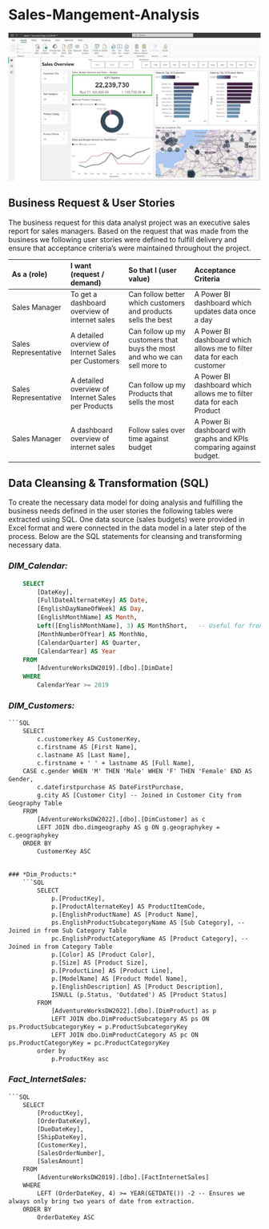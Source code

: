 # Sales-Mangement-Analysis
![Dashboard](Images/dashboard.png)

## Business Request & User Stories
The business request for this data analyst project was an executive sales report for sales managers. Based on the request that was made from the business we following user stories were defined to fulfill delivery and ensure that acceptance criteria’s were maintained throughout the project.

| As a (role) | I want (request / demand) | So that I (user value) | Acceptance Criteria |
|:------------|:--------------------------|:-----------------------|:--------------------|
| Sales Manager   | To get a dashboard overview of internet sales   |Can follow better which customers and products sells the best   | A Power BI dashboard which updates data once a day   |
| Sales Representative   | A detailed overview of Internet Sales per Customers   | Can follow up my customers that buys the most and who we can sell more to   | A Power BI dashboard which allows me to filter data for each customer   |
| Sales Representative   | A detailed overview of Internet Sales per Products   | Can follow up my Products that sells the most   | A Power BI dashboard which allows me to filter data for each Product   |
| Sales Manager   | A dashboard overview of internet sales   | Follow sales over time against budget   | A Power Bi dashboard with graphs and KPIs comparing against budget.   |

## Data Cleansing & Transformation (SQL)
To create the necessary data model for doing analysis and fulfilling the business needs defined in the user stories the following tables were extracted using SQL.
One data source (sales budgets) were provided in Excel format and were connected in the data model in a later step of the process.
Below are the SQL statements for cleansing and transforming necessary data.

### *DIM_Calendar:*

```SQL
    SELECT 
        [DateKey], 
        [FullDateAlternateKey] AS Date, 
        [EnglishDayNameOfWeek] AS Day, 
        [EnglishMonthName] AS Month, 
        Left([EnglishMonthName], 3) AS MonthShort,   -- Useful for front end date navigation and front end graphs.
        [MonthNumberOfYear] AS MonthNo, 
        [CalendarQuarter] AS Quarter, 
        [CalendarYear] AS Year
    FROM 
        [AdventureWorksDW2019].[dbo].[DimDate]
    WHERE 
        CalendarYear >= 2019
```

### *DIM_Customers:*
    ```SQL
        SELECT 
            c.customerkey AS CustomerKey, 
            c.firstname AS [First Name], 
            c.lastname AS [Last Name], 
            c.firstname + ' ' + lastname AS [Full Name], 
        CASE c.gender WHEN 'M' THEN 'Male' WHEN 'F' THEN 'Female' END AS Gender,
            c.datefirstpurchase AS DateFirstPurchase, 
            g.city AS [Customer City] -- Joined in Customer City from Geography Table
        FROM 
            [AdventureWorksDW2022].[dbo].[DimCustomer] as c
            LEFT JOIN dbo.dimgeography AS g ON g.geographykey = c.geographykey 
        ORDER BY 
            CustomerKey ASC
```

### *Dim_Products:* 
    ```SQL
        SELECT 
            p.[ProductKey], 
            p.[ProductAlternateKey] AS ProductItemCode, 
            p.[EnglishProductName] AS [Product Name], 
            ps.EnglishProductSubcategoryName AS [Sub Category], -- Joined in from Sub Category Table
            pc.EnglishProductCategoryName AS [Product Category], -- Joined in from Category Table
            p.[Color] AS [Product Color], 
            p.[Size] AS [Product Size], 
            p.[ProductLine] AS [Product Line], 
            p.[ModelName] AS [Product Model Name], 
            p.[EnglishDescription] AS [Product Description], 
            ISNULL (p.Status, 'Outdated') AS [Product Status] 
        FROM 
            [AdventureWorksDW2022].[dbo].[DimProduct] as p
            LEFT JOIN dbo.DimProductSubcategory AS ps ON ps.ProductSubcategoryKey = p.ProductSubcategoryKey 
            LEFT JOIN dbo.DimProductCategory AS pc ON ps.ProductCategoryKey = pc.ProductCategoryKey 
        order by 
            p.ProductKey asc
```

### *Fact_InternetSales:*
    ```SQL
        SELECT 
            [ProductKey], 
            [OrderDateKey], 
            [DueDateKey], 
            [ShipDateKey], 
            [CustomerKey], 
            [SalesOrderNumber], 
            [SalesAmount]
        FROM 
            [AdventureWorksDW2019].[dbo].[FactInternetSales]
        WHERE 
            LEFT (OrderDateKey, 4) >= YEAR(GETDATE()) -2 -- Ensures we always only bring two years of date from extraction.
        ORDER BY
            OrderDateKey ASC
```

